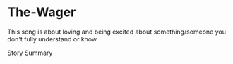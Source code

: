 # The-Wager
This song is about loving and being excited about something/someone you don't fully understand or know

</a> Story Summary </h2>
